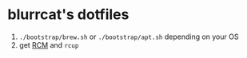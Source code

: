 # blurrcat's dotfiles

1. `./bootstrap/brew.sh` or `./bootstrap/apt.sh` depending on your OS
2. get [RCM](https://thoughtbot.github.io/rcm/) and `rcup`
